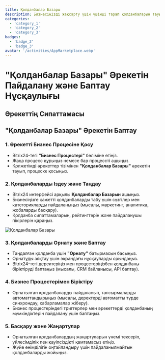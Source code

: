 ```yaml
---
title: Қолданбалар Базары
description: Бизнесіңізді жақсарту үшін үшінші тарап қолданбаларын тауып, біріктіріңіз.
categories: 
  - 'category_1'
  - 'category_2'
  - 'category_3'
badges: 
  - 'badge_2'
  - 'badge_3'
avatar: '/activities/AppMarketplace.webp'
---
```

# "Қолданбалар Базары" Әрекетін Пайдалану және Баптау Нұсқаулығы

## Әрекеттің Сипаттамасы

## **"Қолданбалар Базары" Әрекетін Баптау**

### 1. Әрекетті Бизнес Процесіне Қосу
- Bitrix24-тегі **"Бизнес Процестері"** бөліміне өтіңіз.
- Жаңа процесс құрыңыз немесе бар процессті ашыңыз.
- Қолжетімді әрекеттер тізімінен **"Қолданбалар Базары"** әрекетін тауып, процеске қосыңыз.

### 2. Қолданбаларды Іздеу және Таңдау
- Bitrix24 интерфейсі арқылы **Қолданбалар Базарын** ашыңыз.
- Бизнесіңізге қажетті қолданбаларды табу үшін сүзгілер мен категорияларды пайдаланыңыз (мысалы, маркетинг, аналитика, жобаларды басқару).
- Қолданба сипаттамаларын, рейтингтерін және пайдаланушы пікірлерін қараңыз.

![Қолданбалар Базары](/activities/AppMarketplace.webp)

### 3. Қолданбаларды Орнату және Баптау
- Таңдалған қолданба үшін **"Орнату"** батырмасын басыңыз.
- Орнатуды аяқтау үшін экрандағы нұсқауларды орындаңыз.
- Bitrix24-тегі деректеріңіз мен процестеріңізбен қолданбаны біріктіруді баптаңыз (мысалы, CRM байланысы, API баптау).

### 4. Бизнес Процестерімен Біріктіру
- Орнатылған қолданбаларды пайдаланып, тапсырмаларды автоматтандырыңыз (мысалы, деректерді автоматты түрде синхрондау, хабарламалар жіберу).
- Бизнес процестеріндегі триггерлер мен әрекеттерді қолданбаның мүмкіндіктерін пайдалану үшін баптаңыз.

### 5. Басқару және Жаңартулар
- Орнатылған қолданбалардың жаңартуларын үнемі тексеріп, үйлесімділік пен қауіпсіздікті қамтамасыз етіңіз.
- Жүйе өнімділігін оңтайландыру үшін пайдаланылмайтын қолданбаларды жойыңыз.